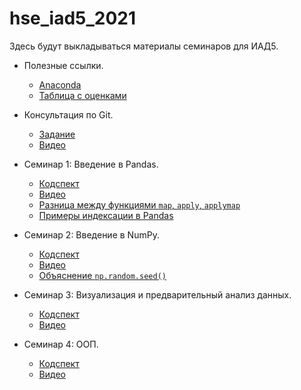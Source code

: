 # hse_iad5_2021
Здесь будут выкладываться материалы семинаров для ИАД5.

- Полезные ссылки.
  - [Anaconda](https://www.anaconda.com/products/individual)
  - [Таблица с оценками](https://docs.google.com/spreadsheets/d/1bveVtysWEZogdRssbqiNPovguRq3ejP7fMEMVHcNzaM/edit?usp=sharing)
  
- Консультация по Git.
  - [Задание](https://github.com/V-Marco/hse_iad5_2021/blob/main/misc/git_cons/git_cons.pdf)
  - [Видео](https://youtu.be/abGTdpA9aYo)

- Семинар 1: Введение в Pandas.
  - [Кодспект](https://github.com/V-Marco/hse_iad5_2021/blob/main/seminar1/sem1_pandas.ipynb)
  - [Видео](https://youtu.be/qPJjyeLOm7w)
  - [Разница между функциями `map`, `apply`, `applymap`](https://stackoverflow.com/questions/19798153/difference-between-map-applymap-and-apply-methods-in-pandas)
  - [Примеры индексации в Pandas](https://github.com/V-Marco/hse_iad5_2021/blob/main/misc/pandas_indexing_examples.ipynb)
  
- Семинар 2: Введение в NumPy.
  - [Кодспект](https://github.com/V-Marco/hse_iad5_2021/blob/main/seminar2/sem02_numpy.ipynb)
  - [Видео](https://youtu.be/gOkitx_tnOg)
  - [Объяснение `np.random.seed()`](https://stackoverflow.com/questions/21494489/what-does-numpy-random-seed0-do)

- Семинар 3: Визуализация и предварительный анализ данных. 
  - [Кодспект](https://github.com/V-Marco/hse_iad5_2021/blob/main/seminar3/sem03_EDA.ipynb)
  - [Видео](https://youtu.be/OhS72gMNszw)
  
- Семинар 4: ООП.
  - [Кодспект](https://github.com/V-Marco/hse_iad5_2021/blob/main/seminar4/sem04_oop.ipynb)
  - [Видео](https://youtu.be/wtzh3asAgso)
